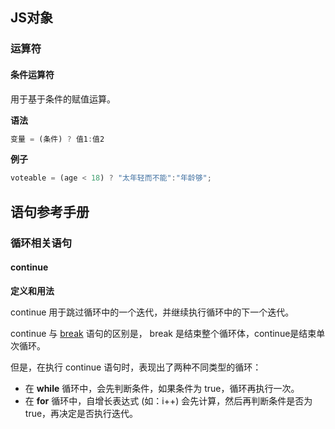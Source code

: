 ## JS对象

### 运算符

#### 条件运算符

用于基于条件的赋值运算。

**语法**

```js
变量 = (条件) ? 值1:值2
```

**例子**

```javascript
voteable = (age < 18) ? "太年轻而不能":"年龄够";
```



## 语句参考手册

### 循环相关语句

#### continue

**定义和用法**

continue 用于跳过循环中的一个迭代，并继续执行循环中的下一个迭代。

continue 与 [break](https://www.runoob.com/jsref/jsref-break.html) 语句的区别是， break 是结束整个循环体，continue是结束单次循环。

但是，在执行 continue 语句时，表现出了两种不同类型的循环：

- 在 **while** 循环中，会先判断条件，如果条件为 true，循环再执行一次。
- 在 **for** 循环中，自增长表达式 (如：i++) 会先计算，然后再判断条件是否为true，再决定是否执行迭代。

